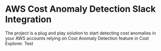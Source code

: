 # AWS Cost Anomaly Detection Slack Integration
The project is a plug and play solution to start detecting cost anomalies in your AWS accounts relying on Cost Anomaly Detection feature in Cost Explorer. Test
